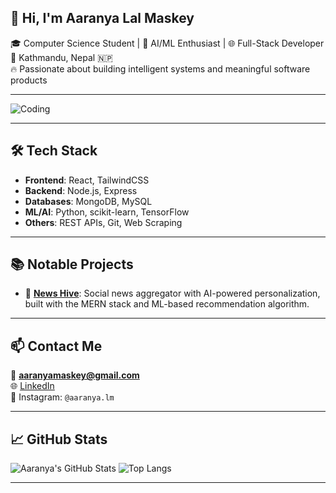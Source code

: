 ## 👋 Hi, I'm Aaranya Lal Maskey 

🎓 Computer Science Student | 🧠 AI/ML Enthusiast | 🌐 Full-Stack Developer  
📍 Kathmandu, Nepal 🇳🇵  
🔥 Passionate about building intelligent systems and meaningful software products

---

![Coding](https://media.giphy.com/media/qgQUggAC3Pfv687qPC/giphy.gif)

---

## 🛠️ Tech Stack

- **Frontend**: React, TailwindCSS  
- **Backend**: Node.js, Express  
- **Databases**: MongoDB, MySQL  
- **ML/AI**: Python, scikit-learn, TensorFlow  
- **Others**: REST APIs, Git, Web Scraping  

---

## 📚 Notable Projects

- 📰 [**News Hive**](https://github.com/AaranyaLM/NEWS-Hive): Social news aggregator with AI-powered personalization, built with the MERN stack and ML-based recommendation algorithm.

---

## 📫 Contact Me

📧 **aaranyamaskey@gmail.com**  
🌐 [LinkedIn](kedin.com/in/aaranya-lm-b1100b218/)  
📸 Instagram: `@aaranya.lm`  

---

## 📈 GitHub Stats

![Aaranya's GitHub Stats](https://github-readme-stats.vercel.app/api?username=AaranyaLM&show_icons=true&theme=radical)
![Top Langs](https://github-readme-stats.vercel.app/api/top-langs/?username=AaranyaLM&layout=compact&theme=radical)

---
